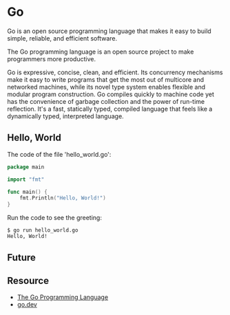 # Go

Go is an open source programming language that makes it easy to build simple, reliable, and efficient software.

The Go programming language is an open source project to make programmers more productive.

Go is expressive, concise, clean, and efficient. Its concurrency mechanisms make it easy to write programs that get the most out of multicore and networked machines, while its novel type system enables flexible and modular program construction. Go compiles quickly to machine code yet has the convenience of garbage collection and the power of run-time reflection. It's a fast, statically typed, compiled language that feels like a dynamically typed, interpreted language.

## Hello, World

The code of the file 'hello_world.go':

``` Go
package main

import "fmt"

func main() {
    fmt.Println("Hello, World!")
}
```

Run the code to see the greeting:

``` Shell
$ go run hello_world.go
Hello, World!
```

## Future

## Resource

* [The Go Programming Language](https://golang.org/)
* [go.dev](https://go.dev/)